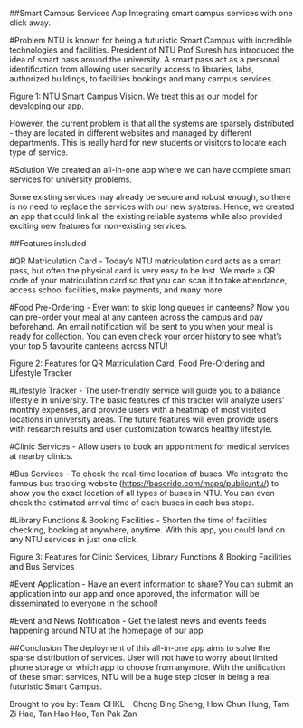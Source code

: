 ##Smart Campus Services App
Integrating smart campus services with one click away.

#Problem
NTU is known for being a futuristic Smart Campus with incredible technologies and facilities. President of NTU Prof Suresh has introduced the idea of smart pass around the university. A smart pass act as a personal identification from allowing user security access to libraries, labs, authorized buildings, to facilities bookings and many campus services.

Figure 1: NTU Smart Campus Vision. We treat this as our model for developing our app.

However, the current problem is that all the systems are sparsely distributed - they are located in different websites and managed by different departments. This is really hard for new students or visitors to locate each type of service. 


#Solution
We created an all-in-one app where we can have complete smart services for university problems.

Some existing services may already be secure and robust enough, so there is no need to replace the services with our new systems. Hence, we created an app that could link all the existing reliable systems while also provided exciting new features for non-existing services.



##Features included

#QR Matriculation Card - Today’s NTU matriculation card acts as a smart pass, but often the physical card is very easy to be lost. We made a QR code of your matriculation card so that you can scan it to take attendance, access school facilities, make payments, and many more.

#Food Pre-Ordering - Ever want to skip long queues in canteens? Now you can pre-order your meal at any canteen across the campus and pay beforehand. An email notification will be sent to you when your meal is ready for collection. You can even check your order history to see what’s your top 5 favourite canteens across NTU! 

			


Figure 2: Features for QR Matriculation Card, Food Pre-Ordering and Lifestyle Tracker

#Lifestyle Tracker - The user-friendly service will guide you to a balance lifestyle in university. The basic features of this tracker will analyze users’ monthly expenses, and provide users with a heatmap of most visited locations in university areas. The future features will even provide users with research results and user customization towards healthy lifestyle.

#Clinic Services - Allow users to book an appointment for medical services at nearby clinics.

#Bus Services - To check the real-time location of buses. We integrate the famous bus tracking website (https://baseride.com/maps/public/ntu/) to show you the exact location of all types of buses in NTU. You can even check the estimated arrival time of each buses in each bus stops. 

#Library Functions & Booking Facilities - Shorten the time of facilities checking, booking at anywhere, anytime. With this app, you could land on any NTU services in just one click.
		


Figure 3: Features for Clinic Services, Library Functions & Booking Facilities and Bus Services

#Event Application - Have an event information to share? You can submit an application into our app and once approved, the information will be disseminated to everyone in the school! 

#Event and News Notification - Get the latest news and events feeds happening around NTU at the homepage of our app.


##Conclusion
The deployment of this all-in-one app aims to solve the sparse distribution of services. User will not have to worry about limited phone storage or which app to choose from anymore. With the unification of these smart services, NTU will be a huge step closer in being a real futuristic Smart Campus.


Brought to you by:
Team CHKL - Chong Bing Sheng, How Chun Hung, Tam Zi Hao, Tan Hao Hao, Tan Pak Zan
